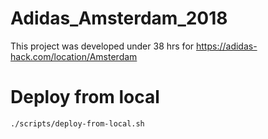 # Adidas_Amsterdam_2018
This project was developed under 38 hrs for https://adidas-hack.com/location/Amsterdam


# Deploy from local

```bash
./scripts/deploy-from-local.sh  

```